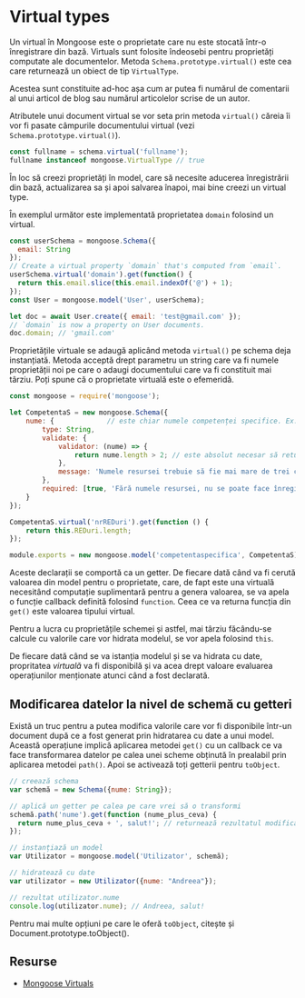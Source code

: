 # Virtual types

Un virtual în Mongoose este o proprietate care nu este stocată într-o înregistrare din bază. Virtuals sunt folosite îndeosebi pentru proprietăți computate ale documentelor. Metoda `Schema.prototype.virtual()` este cea care returnează un obiect de tip `VirtualType`.

Acestea sunt constituite ad-hoc așa cum ar putea fi numărul de comentarii al unui articol de blog sau numărul articolelor scrise de un autor.

Atributele unui document virtual se vor seta prin metoda `virtual()` căreia îi vor fi pasate câmpurile documentului virtual (vezi `Schema.prototype.virtual()`).

```javascript
const fullname = schema.virtual('fullname');
fullname instanceof mongoose.VirtualType // true
```

În loc să creezi proprietăți în model, care să necesite aducerea înregistrării din bază, actualizarea sa și apoi salvarea înapoi, mai bine creezi un virtual type.

În exemplul următor este implementată proprietatea `domain` folosind un virtual.

```javascript
const userSchema = mongoose.Schema({
  email: String
});
// Create a virtual property `domain` that's computed from `email`.
userSchema.virtual('domain').get(function() {
  return this.email.slice(this.email.indexOf('@') + 1);
});
const User = mongoose.model('User', userSchema);

let doc = await User.create({ email: 'test@gmail.com' });
// `domain` is now a property on User documents.
doc.domain; // 'gmail.com'
```

Proprietățile virtuale se adaugă aplicând metoda `virtual()` pe schema deja instanțiată. Metoda acceptă drept parametru un string care va fi numele proprietății noi pe care o adaugi documentului care va fi constituit mai târziu. Poți spune că o proprietate virtuală este o efemeridă.

```javascript
const mongoose = require('mongoose');

let CompetentaS = new mongoose.Schema({
    nume: {             // este chiar numele competenței specifice. Ex: 1.1. Identificarea semnificaţiei unui mesaj oral, pe teme accesibile, rostit cu claritate
        type: String,
        validate: {
            validator: (nume) => {
                return nume.length > 2; // este absolut necesar să returnaze true sau false
            },
            message: 'Numele resursei trebuie să fie mai mare de trei caractere'
        },
        required: [true, 'Fără numele resursei, nu se poate face înregistrarea']
    }
});

CompetentaS.virtual('nrREDuri').get(function () {
    return this.REDuri.length;
});

module.exports = new mongoose.model('competentaspecifica', CompetentaS);
```

Aceste declarații se comportă ca un getter. De fiecare dată când va fi cerută valoarea din model pentru o proprietate, care, de fapt este una virtuală necesitând computație suplimentară pentru a genera valoarea, se va apela o funcție callback definită folosind `function`. Ceea ce va returna funcția din `get()` este valoarea tipului virtual.

Pentru a lucra cu proprietățile schemei și astfel, mai târziu făcându-se calcule cu valorile care vor hidrata modelul, se vor apela folosind `this`.

De fiecare dată când se va istanția modelul și se va hidrata cu date, propritatea *virtuală* va fi disponibilă și va acea drept valoare evaluarea operațiunilor menționate atunci când a fost declarată.

## Modificarea datelor la nivel de schemă cu getteri

Există un truc pentru a putea modifica valorile care vor fi disponibile într-un document după ce a fost generat prin hidratarea cu date a unui model. Această operațiune implică aplicarea metodei `get()` cu un callback ce va face transformarea datelor pe calea unei scheme obținută în prealabil prin aplicarea metodei `path()`. Apoi se activează toți getterii pentru `toObject`.

```javascript
// creează schema
var schemă = new Schema({nume: String});

// aplică un getter pe calea pe care vrei să o transformi
schemă.path('nume').get(function (nume_plus_ceva) {
  return nume_plus_ceva + ', salut!'; // returnează rezultatul modificării datelor
});

// instanțiază un model
var Utilizator = mongoose.model('Utilizator', schemă);

// hidratează cu date
var utilizator = new Utilizator({nume: "Andreea"});

// rezultat utilizator.nume
console.log(utilizator.nume); // Andreea, salut!
```

Pentru mai multe opțiuni pe care le oferă `toObject`, citește și Document.prototype.toObject().

## Resurse

- [Mongoose Virtuals](https://mongoosejs.com/docs/tutorials/virtuals.html)
